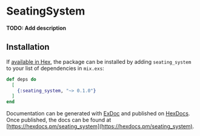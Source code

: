 # SeatingSystem

**TODO: Add description**

## Installation

If [available in Hex](https://hex.pm/docs/publish), the package can be installed
by adding `seating_system` to your list of dependencies in `mix.exs`:

```elixir
def deps do
  [
    {:seating_system, "~> 0.1.0"}
  ]
end
```

Documentation can be generated with [ExDoc](https://github.com/elixir-lang/ex_doc)
and published on [HexDocs](https://hexdocs.pm). Once published, the docs can
be found at [https://hexdocs.pm/seating_system](https://hexdocs.pm/seating_system).

